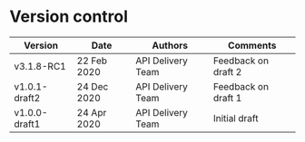 # Version control

| Version |Date |Authors |Comments |
| --- |--- |--- |--- |
| v3.1.8-RC1 |22 Feb 2020|API Delivery Team | Feedback on draft 2 |
| v1.0.1-draft2 |24 Dec 2020|API Delivery Team | Feedback on draft 1 |
| v1.0.0-draft1 |24 Apr 2020|API Delivery Team | Initial draft|
